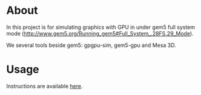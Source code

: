 About
==================

In this project is for simulating graphics with GPU in under gem5 full system mode (http://www.gem5.org/Running_gem5#Full_System_.28FS.29_Mode). 

We several tools beside gem5: gpgpu-sim, gem5-gpu and Mesa 3D. 

Usage
=====

Instructions are available [here](USAGE.markdown).
